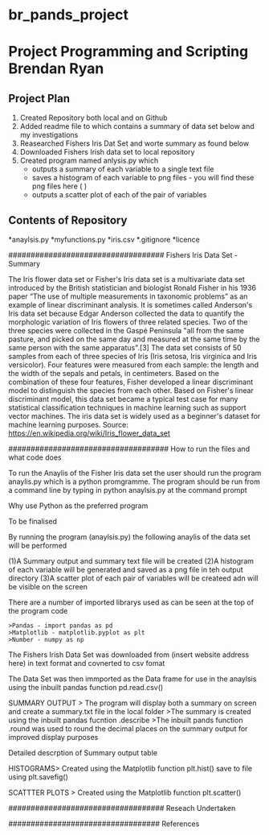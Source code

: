 # br_pands_project
# Project Programming and Scripting Brendan Ryan



## Project Plan
1. Created Repository both local and on Github
2. Added readme file to which contains a summary of data set below and my investigations
2. Reasearched Fishers Iris Dat Set and worte summary as found below
3. Downloaded Fishers Irish data set to local repository
4. Created program named anlysis.py which
	- outputs a summary of each variable to a single text file
	- saves a histogram of each variable to png files - you will find these png files here ( )
	- outputs a scatter plot of each of the pair of variables



## Contents of Repository 

*anaylsis.py
*myfunctions.py
*iris.csv
*.gitignore
*licence 







###################################
Fishers Iris Data Set - Summary

The Iris flower data set or Fisher's Iris data set is a multivariate data set introduced by the British statistician and biologist Ronald Fisher in his 1936 paper “The use of multiple measurements in taxonomic problems” as an example of linear discriminant analysis.
It is sometimes called Anderson's Iris data set because Edgar Anderson collected the data to quantify the morphologic variation of Iris flowers of three related species.
Two of the three species were collected in the Gaspé Peninsula "all from the same pasture, and picked on the same day and measured at the same time by the same person with the same apparatus".[3] 
The data set consists of 50 samples from each of three species of Iris (Iris setosa, Iris virginica and Iris versicolor).
Four features were measured from each sample: the length and the width of the sepals and petals, in centimeters.
Based on the combination of these four features, Fisher developed a linear discriminant model to distinguish the species from each other.
Based on Fisher's linear discriminant model, this data set became a typical test case for many statistical classification techniques in machine learning such as support vector machines.
The iris data set is widely used as a beginner's dataset for machine learning purposes.
Source: https://en.wikipedia.org/wiki/Iris_flower_data_set


####################################
How to run the files and what code does

To run the Anaylis of the Fisher Iris data set the user should run the program anaylis.py which is a python promgramme.
The program should be run from a command line by typing in python anaylsis.py at the command prompt

Why use Python as the preferred program

To be finalised 

By running the program (anaylsis.py) the following anaylis of the data set will be performed

(1)A Summary output and summary text file will be created 
(2)A histogram of each variable will be generated and saved as a png file in teh output directory
(3)A scatter plot of each pair of variables will be createed adn will be visible on the screen


There are a number of imported librarys used as can be seen at the top of the program code 

	>Pandas - import pandas as pd
	>Matplotlib - matplotlib.pyplot as plt
	>Number - numpy as np

The Fishers Irish Data Set  was downloaded from (insert website address here) in text format and covnerted to csv fomat

The Data Set was then immported as the Data frame for use in the anaylsis using the inbuilt pandas function pd.read.csv()



SUMMARY OUTPUT > The program will display both a summary on screen and create a summary.txt file in the local folder
	>The summary is created using the inbuilt pandas fucntion .describe
	>The inbuilt pands function .round was used to round the decimal places on the summary output for improved display purposes

Detailed descrption of Summary output table 



HISTOGRAMS> 
Created using the Matplotlib function plt.hist() save to file using plt.savefig()


SCATTTER PLOTS >
Created using the Matplotlib function plt.scatter() 





###################################
Reseach Undertaken





##################################
References